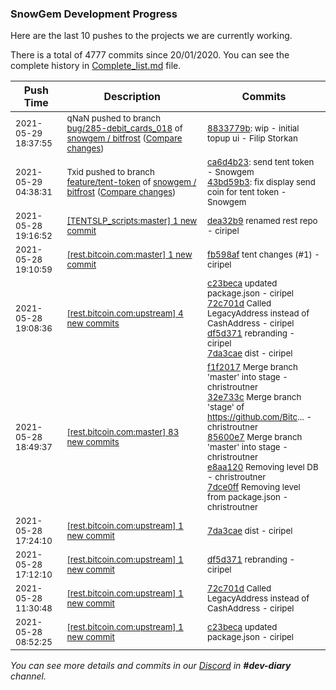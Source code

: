 
### SnowGem Development Progress

Here are the last 10 pushes to the projects we are currently working.

There is a total of 4777 commits since 20/01/2020. You can see the complete history in
 [Complete_list.md](Complete_list.md) file.

| Push Time | Description | Commits |
| --- | --- | --- |
| <sub>2021-05-29 18:37:55</sub> | <sub>qNaN pushed to branch [bug/285\-debit\_cards\_018](https://gitlab.com/snowgem/bitfrost/commits/bug/285-debit_cards_018) of [snowgem / bitfrost](https://gitlab.com/snowgem/bitfrost) ([Compare changes](https://gitlab.com/snowgem/bitfrost/compare/c0ebc2a0b9b03158c16d03c04fe91cad6693cc39...8833779b5e95834f08e5320fc8555ffadcff1f2d))</sub> | <sub>[8833779b](https://gitlab.com/snowgem/bitfrost/-/commit/8833779b5e95834f08e5320fc8555ffadcff1f2d): wip - initial topup ui - Filip Storkan</sub> |
| <sub>2021-05-29 04:38:31</sub> | <sub>Txid pushed to branch [feature/tent\-token](https://gitlab.com/snowgem/bitfrost/commits/feature/tent-token) of [snowgem / bitfrost](https://gitlab.com/snowgem/bitfrost) ([Compare changes](https://gitlab.com/snowgem/bitfrost/compare/05044e89ba6bbaee9a73b14f5c775a95ffd4afe4...43bd59b399e17ec4899132e1eac31b0f896a2d7f))</sub> | <sub>[ca6d4b23](https://gitlab.com/snowgem/bitfrost/-/commit/ca6d4b23f000fbeb637631bf05e9de5b1f8937ee): send tent token - Snowgem<br>[43bd59b3](https://gitlab.com/snowgem/bitfrost/-/commit/43bd59b399e17ec4899132e1eac31b0f896a2d7f): fix display send coin for tent token - Snowgem</sub> |
| <sub>2021-05-28 19:16:52</sub> | <sub>[[TENTSLP_scripts:master] 1 new commit](https://github.com/ciripel/TENTSLP_scripts/commit/dea32b939080c9334e2f55e548531693a3b61079)</sub> | <sub>[dea32b9](https://github.com/ciripel/TENTSLP_scripts/commit/dea32b939080c9334e2f55e548531693a3b61079) renamed rest repo - ciripel</sub> |
| <sub>2021-05-28 19:10:59</sub> | <sub>[[rest.bitcoin.com:master] 1 new commit](https://github.com/TENTSLP/rest.bitcoin.com/commit/fb598afa7887e8f9e49ae97e11dde3500fb526c6)</sub> | <sub>[fb598af](https://github.com/TENTSLP/rest.bitcoin.com/commit/fb598afa7887e8f9e49ae97e11dde3500fb526c6) tent changes (#1) - ciripel</sub> |
| <sub>2021-05-28 19:08:36</sub> | <sub>[[rest.bitcoin.com:upstream] 4 new commits](https://github.com/TENTSLP/rest.bitcoin.com/compare/c23becabc707^...7da3caec28a2)</sub> | <sub>[c23beca](https://github.com/TENTSLP/rest.bitcoin.com/commit/c23becabc7071b1ac34804720e9d510b1816cb74) updated package.json - ciripel<br>[72c701d](https://github.com/TENTSLP/rest.bitcoin.com/commit/72c701da0af7a57685d667a1fa30f583f26e1980) Called LegacyAddress instead of CashAddress - ciripel<br>[df5d371](https://github.com/TENTSLP/rest.bitcoin.com/commit/df5d371063a17814609085da02f728b498bf8aa5) rebranding - ciripel<br>[7da3cae](https://github.com/TENTSLP/rest.bitcoin.com/commit/7da3caec28a20b974bf155b0f9ed33e0b9772f22) dist - ciripel</sub> |
| <sub>2021-05-28 18:49:37</sub> | <sub>[[rest.bitcoin.com:master] 83 new commits](https://github.com/TENTSLP/rest.bitcoin.com/compare/c4961f2e8618...aae46eb28486)</sub> | <sub>[f1f2017](https://github.com/TENTSLP/rest.bitcoin.com/commit/f1f2017744fa3756572944a348ea1d9536958719) Merge branch 'master' into stage - christroutner<br>[32e733c](https://github.com/TENTSLP/rest.bitcoin.com/commit/32e733c810420ff0569c91411b64f8a80deb396f) Merge branch 'stage' of https://github.com/Bitc... - christroutner<br>[85600e7](https://github.com/TENTSLP/rest.bitcoin.com/commit/85600e7816d0a6a823f97cc8e57462578f2e50ee) Merge branch 'master' into stage - christroutner<br>[e8aa120](https://github.com/TENTSLP/rest.bitcoin.com/commit/e8aa12064dd4d378b5144a557988f576fd33286e) Removing level DB - christroutner<br>[7dce0ff](https://github.com/TENTSLP/rest.bitcoin.com/commit/7dce0ff1749da8c2539f9116fdea5de3e5ef3465) Removing level from package.json - christroutner</sub> |
| <sub>2021-05-28 17:24:10</sub> | <sub>[[rest.bitcoin.com:upstream] 1 new commit](https://github.com/TENTSLP/rest.bitcoin.com/commit/7da3caec28a20b974bf155b0f9ed33e0b9772f22)</sub> | <sub>[7da3cae](https://github.com/TENTSLP/rest.bitcoin.com/commit/7da3caec28a20b974bf155b0f9ed33e0b9772f22) dist - ciripel</sub> |
| <sub>2021-05-28 17:12:10</sub> | <sub>[[rest.bitcoin.com:upstream] 1 new commit](https://github.com/TENTSLP/rest.bitcoin.com/commit/df5d371063a17814609085da02f728b498bf8aa5)</sub> | <sub>[df5d371](https://github.com/TENTSLP/rest.bitcoin.com/commit/df5d371063a17814609085da02f728b498bf8aa5) rebranding - ciripel</sub> |
| <sub>2021-05-28 11:30:48</sub> | <sub>[[rest.bitcoin.com:upstream] 1 new commit](https://github.com/TENTSLP/rest.bitcoin.com/commit/72c701da0af7a57685d667a1fa30f583f26e1980)</sub> | <sub>[72c701d](https://github.com/TENTSLP/rest.bitcoin.com/commit/72c701da0af7a57685d667a1fa30f583f26e1980) Called LegacyAddress instead of CashAddress - ciripel</sub> |
| <sub>2021-05-28 08:52:25</sub> | <sub>[[rest.bitcoin.com:upstream] 1 new commit](https://github.com/TENTSLP/rest.bitcoin.com/commit/c23becabc7071b1ac34804720e9d510b1816cb74)</sub> | <sub>[c23beca](https://github.com/TENTSLP/rest.bitcoin.com/commit/c23becabc7071b1ac34804720e9d510b1816cb74) updated package.json - ciripel</sub> |

_You can see more details and commits in our [Discord](https://discord.gg/zumGnbg) in **#dev-diary** channel._
